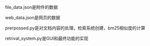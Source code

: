 file_data.json是附件的数据

web_data.json是网页的数据

prerpossed.py是对文档内容的处理，检索系统创建，bm25相似度的计算

retrival_system.py是GUI和最终功能的实现


